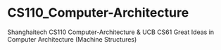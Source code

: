# CS110_Computer-Architecture
Shanghaitech CS110 Computer-Architecture &
UCB CS61 Great Ideas in Computer Architecture (Machine Structures)

